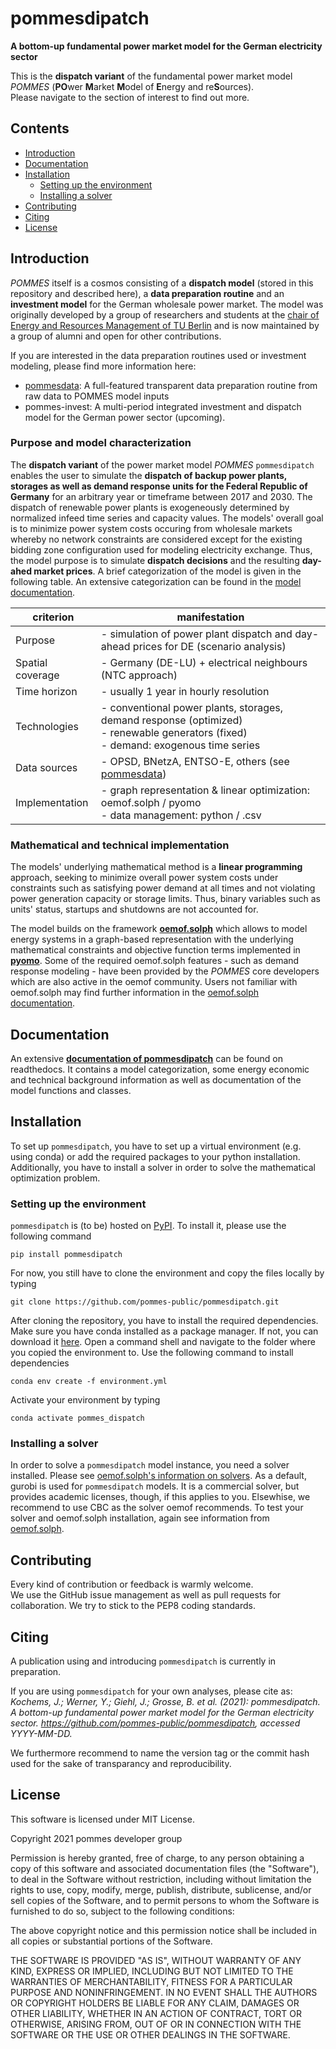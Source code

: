 # pommesdipatch

**A bottom-up fundamental power market model for the German electricity sector**

This is the **dispatch variant** of the fundamental power market model *POMMES* (**PO**wer **M**arket **M**odel of **E**nergy and re**S**ources).<br>
Please navigate to the section of interest to find out more.

## Contents
* [Introduction](#introduction)
* [Documentation](#documentation)
* [Installation](#installation)
    * [Setting up the environment](#setting-up-the-environment)
    * [Installing a solver](#installing-a-solver)
* [Contributing](#contributing)
* [Citing](#citing)
* [License](#license)

## Introduction
*POMMES* itself is a cosmos consisting of a **dispatch model** (stored in this repository and described here), a **data preparation routine** and an **investment model** for the German wholesale power market. The model was originally developed by a group of researchers and students at the [chair of Energy and Resources Management of TU Berlin](https://www.er.tu-berlin.de/menue/home/) and is now maintained by a group of alumni and open for other contributions.

If you are interested in the data preparation routines used or investment modeling, please find more information here:
- [pommesdata](https://github.com/pommes-public/pommesdata): A full-featured transparent data preparation routine from raw data to POMMES model inputs
- pommes-invest: A multi-period integrated investment and dispatch model for the German power sector (upcoming).

### Purpose and model characterization
The **dispatch variant** of the power market model *POMMES* `pommesdipatch` enables the user to simulate the **dispatch of backup power plants, storages as well as demand response units for the Federal Republic of Germany** for an arbitrary year or timeframe between 2017 and 2030. The dispatch of renewable power plants is exogeneously determined by normalized infeed time series and capacity values. The models' overall goal is to minimize power system costs occuring from wholesale markets whereby no network constraints are considered except for the existing bidding zone configuration used for modeling electricity exchange. Thus, the model purpose is to simulate **dispatch decisions** and the resulting **day-ahed market prices**. A brief categorization of the model is given in the following table. An extensive categorization can be found in the [model documentation]().

| **criterion** | **manifestation** |
| ---- | ---- |
| Purpose | - simulation of power plant dispatch and day-ahead prices for DE (scenario analysis) |
| Spatial coverage | - Germany (DE-LU) + electrical neighbours (NTC approach) |
| Time horizon | - usually 1 year in hourly resolution |
| Technologies | - conventional power plants, storages, demand response (optimized)<br> - renewable generators (fixed)<br> - demand: exogenous time series |
| Data sources | - OPSD, BNetzA, ENTSO-E, others (see [pommesdata](https://github.com/pommes-public/pommesdata)) |
| Implementation | - graph representation & linear optimization: oemof.solph / pyomo<br> - data management: python / .csv |

### Mathematical and technical implementation
The models' underlying mathematical method is a **linear programming** approach, seeking to minimize overall power system costs under constraints such as satisfying power demand at all times and not violating power generation capacity or storage limits. Thus, binary variables such as units' status, startups and shutdowns are not accounted for.

The model builds on the framework **[oemof.solph](https://github.com/oemof/oemof-solph)** which allows to model energy systems in a graph-based representation with the underlying mathematical constraints and objective function terms implemented in **[pyomo](https://pyomo.readthedocs.io/en/stable/)**. Some of the required oemof.solph features - such as demand response modeling - have been provided by the *POMMES* core developers which are also active in the oemof community. Users not familiar with oemof.solph may find further information in the [oemof.solph documentation](https://oemof-solph.readthedocs.io/en/latest/readme.html).

## Documentation
An extensive **[documentation of pommesdipatch]()** can be found on readthedocs. It contains a model categorization, some energy economic and technical background information as well as documentation of the model functions and classes. 

## Installation
To set up `pommesdipatch`, you have to set up a virtual environment (e.g. using conda) or add the required packages to your python installation. Additionally, you have to install a solver in order to solve the mathematical optimization problem.

### Setting up the environment
`pommesdipatch` is (to be) hosted on [PyPI](). To install it, please use the following command
```
pip install pommesdipatch
```

For now, you still have to clone the environment and copy the files locally by typing
```
git clone https://github.com/pommes-public/pommesdipatch.git
```
After cloning the repository, you have to install the required dependencies. Make sure you have conda installed as a package manager. If not, you can download it [here](https://www.anaconda.com/). Open a command shell and navigate to the folder where you copied the environment to. Use the following command to install dependencies
```
conda env create -f environment.yml
```
Activate your environment by typing
```
conda activate pommes_dispatch
```

### Installing a solver
In order to solve a `pommesdipatch` model instance, you need a solver installed. Please see [oemof.solph's information on solvers](https://github.com/oemof/oemof-solph#installing-a-solver). As a default, gurobi is used for `pommesdipatch` models. It is a commercial solver, but provides academic licenses, though, if this applies to you. Elsewhise, we recommend to use CBC as the solver oemof recommends. To test your solver and oemof.solph installation, again see information from [oemof.solph](https://github.com/oemof/oemof-solph#installation-test).

## Contributing
Every kind of contribution or feedback is warmly welcome.<br>
We use the GitHub issue management as well as pull requests for collaboration. We try to stick to the PEP8 coding standards.

## Citing
A publication using and introducing `pommesdipatch` is currently in preparation.

If you are using `pommesdipatch` for your own analyses, please cite as:<br>
*Kochems, J.; Werner, Y.; Giehl, J.; Grosse, B. et al. (2021): pommesdipatch. A bottom-up fundamental power market model for the German electricity sector. https://github.com/pommes-public/pommesdipatch, accessed YYYY-MM-DD.*

We furthermore recommend to name the version tag or the commit hash used for the sake of transparancy and reproducibility.

## License
This software is licensed under MIT License.

Copyright 2021 pommes developer group

Permission is hereby granted, free of charge, to any person obtaining a copy of this software and associated documentation files (the "Software"), to deal in the Software without restriction, including without limitation the rights to use, copy, modify, merge, publish, distribute, sublicense, and/or sell copies of the Software, and to permit persons to whom the Software is furnished to do so, subject to the following conditions:

The above copyright notice and this permission notice shall be included in all copies or substantial portions of the Software.

THE SOFTWARE IS PROVIDED "AS IS", WITHOUT WARRANTY OF ANY KIND, EXPRESS OR IMPLIED, INCLUDING BUT NOT LIMITED TO THE WARRANTIES OF MERCHANTABILITY, FITNESS FOR A PARTICULAR PURPOSE AND NONINFRINGEMENT. IN NO EVENT SHALL THE AUTHORS OR COPYRIGHT HOLDERS BE LIABLE FOR ANY CLAIM, DAMAGES OR OTHER LIABILITY, WHETHER IN AN ACTION OF CONTRACT, TORT OR OTHERWISE, ARISING FROM, OUT OF OR IN CONNECTION WITH THE SOFTWARE OR THE USE OR OTHER DEALINGS IN THE SOFTWARE.
